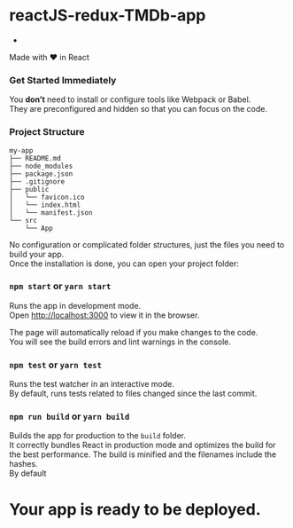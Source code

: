 # reactJS-redux-TMDb-app
-

Made with :heart: in React

### Get Started Immediately
You **don’t** need to install or configure tools like Webpack or Babel.<br>
They are preconfigured and hidden so that you can focus on the code.

### Project Structure
```
my-app
├── README.md
├── node_modules
├── package.json
├── .gitignore
├── public
│   └── favicon.ico
│   └── index.html
│   └── manifest.json
└── src
    └── App
```

No configuration or complicated folder structures, just the files you need to build your app.<br>
Once the installation is done, you can open your project folder:

### `npm start` or `yarn start`

Runs the app in development mode.<br>
Open [http://localhost:3000](http://localhost:3000) to view it in the browser.

The page will automatically reload if you make changes to the code.<br>
You will see the build errors and lint warnings in the console.

### `npm test` or `yarn test`

Runs the test watcher in an interactive mode.<br>
By default, runs tests related to files changed since the last commit.

### `npm run build` or `yarn build`

Builds the app for production to the `build` folder.<br>
It correctly bundles React in production mode and optimizes the build for the best performance.
The build is minified and the filenames include the hashes.<br>
By default

Your app is ready to be deployed.
=======
